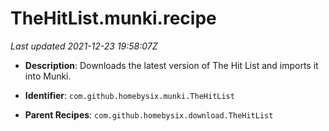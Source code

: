 # TheHitList.munki.recipe

_Last updated 2021-12-23 19:58:07Z_

- **Description**: Downloads the latest version of The Hit List and imports it into Munki.

- **Identifier**: `com.github.homebysix.munki.TheHitList`

- **Parent Recipes**: `com.github.homebysix.download.TheHitList`